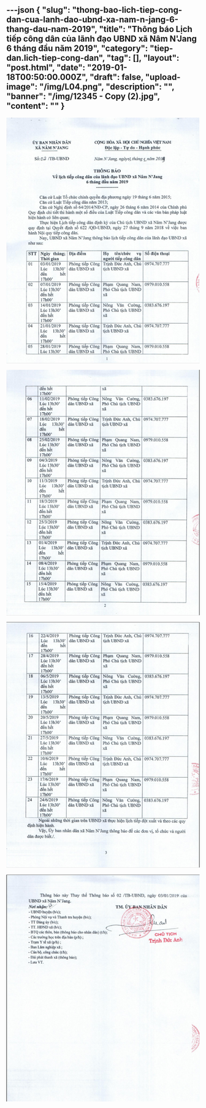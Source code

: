 ---json
{
    "slug": "thong-bao-lich-tiep-cong-dan-cua-lanh-dao-ubnd-xa-nam-n-jang-6-thang-dau-nam-2019",
    "title": "Thông báo Lịch tiếp công dân của lãnh đạo UBND xã Nâm N'Jang 6 tháng đầu năm 2019",
    "category": "tiep-dan.lich-tiep-cong-dan",
    "tag": [],
    "layout": "post.html",
    "date": "2019-01-18T00:50:00.000Z",
    "draft": false,
    "upload-image": "/img/L04.png",
    "description": "",
    "banner": "/img/12345 - Copy (2).jpg",
    "__content__": ""
}
---
<p><img alt="" src="/img/L01.png" /></p>

<p><img alt="" src="/img/L02.png" /></p>

<p><img alt="" src="/img/L03.png" /></p>

<p><img alt="" src="/img/L04.png" /></p>

